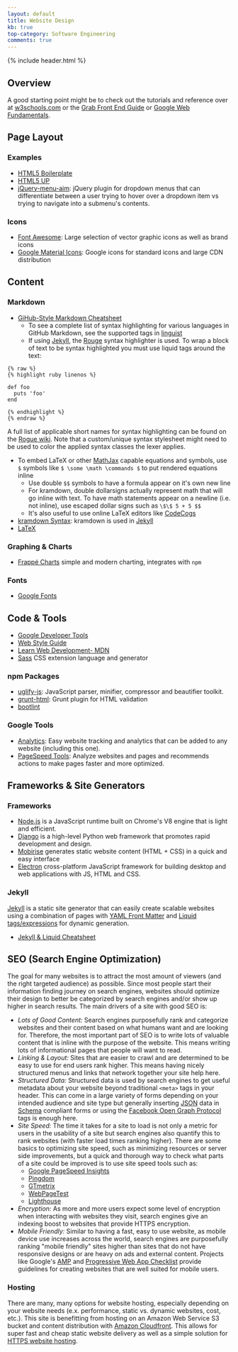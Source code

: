 ```yaml
---
layout: default
title: Website Design
kb: true
top-category: Software Engineering
comments: true
---
```


{% include header.html %}

## Overview

A good starting point might be to check out the tutorials and reference over at [w3schools.com](https://www.w3schools.com/) or the [Grab Front End Guide](https://github.com/grab/front-end-guide) or [Google Web Fundamentals](https://developers.google.com/web/fundamentals/).

## Page Layout

### Examples

* [HTML5 Boilerplate](https://html5boilerplate.com/)
* [HTML5 UP](https://html5up.net/)
* [jQuery-menu-aim](https://github.com/kamens/jQuery-menu-aim): jQuery plugin for dropdown menus that can differentiate between a user trying to hover over a dropdown item vs trying to navigate into a submenu's contents.

### Icons

* [Font Awesome](http://fontawesome.io/icons/): Large selection of vector graphic icons as well as brand icons
* [Google Material Icons](http://google.github.io/material-design-icons/): Google icons for standard icons and large CDN distribution

## Content

### Markdown

* [GiHub-Style Markdown Cheatsheet](https://github.com/adam-p/markdown-here/wiki/Markdown-Cheatsheet)
    - To see a complete list of syntax highlighting for various languages in GitHub Markdown, see the supported tags in [linguist](https://github.com/github/linguist/blob/master/lib/linguist/languages.yml)
    - If using [Jekyll](https://jekyllrb.com/), the [Rouge](http://rouge.jneen.net/) syntax highlighter is used. To wrap a block of text to be syntax highlighted you must use liquid tags around the text:

```
{% raw %}
{% highlight ruby linenos %}

def foo
  puts 'foo'
end

{% endhighlight %}
{% endraw %}
```

A full list of applicable short names for syntax highlighting can be found on the [Rogue wiki](https://github.com/jneen/rouge/wiki/List-of-supported-languages-and-lexers).
Note that a custom/unique syntax stylesheet might need to be used to color the applied syntax classes the lexer applies.

* To embed LaTeX or other [MathJax](https://www.mathjax.org/) capable equations and symbols, use `$` symbols like `$ \some \math \commands $` to put rendered equations inline
    - Use double `$$` symbols to have a formula appear on it's own new line
    - For kramdown, double dollarsigns actually represent math that will go inline with text. To have math statements appear on a newline (i.e. not inline), use escaped dollar signs such as `\$\$ 5 + 5 $$`
    - It's also useful to use online LaTeX editors like [CodeCogs](https://www.codecogs.com/latex/eqneditor.php)
* [kramdown Syntax](https://kramdown.gettalong.org/syntax.html): kramdown is used in [Jekyll](#Jekyll)
* [LaTeX](https://en.wikibooks.org/wiki/LaTeX)

### Graphing & Charts

* [Frappé Charts](https://frappe.github.io/charts/) simple and modern charting, integrates with `npm`

### Fonts

* [Google Fonts](https://fonts.google.com/)

## Code & Tools

* [Google Developer Tools](https://developers.google.com/web/tools/setup/setup-buildtools#dont-trip-up-with-vendor-prefixes)
* [Web Style Guide](http://www.webstyleguide.com/)
* [Learn Web Development- MDN](https://developer.mozilla.org/en-US/docs/Learn)
* [Sass](http://sass-lang.com/) CSS extension language and generator

### npm Packages

* [uglify-js](https://www.npmjs.com/package/uglify-js): JavaScript parser, minifier, compressor and beautifier toolkit.
* [grunt-html](https://www.npmjs.com/package/grunt-html): Grunt plugin for HTML validation
* [bootlint](https://github.com/twbs/bootlint)

### Google Tools

* [Analytics](https://analytics.google.com/): Easy website tracking and analytics that can be added to any website (including this one).
* [PageSpeed Tools](https://developers.google.com/speed/pagespeed/): Analyze websites and pages and recommends actions to make pages faster and more optimized.

## Frameworks & Site Generators

### Frameworks

* [Node.js](https://nodejs.org/en/) is a JavaScript runtime built on Chrome's V8 engine that is light and efficient.
* [Django](https://www.djangoproject.com/) is a high-level Python web framework that promotes rapid development and design.
* [Mobirise](https://mobirise.com/) generates static website content (HTML + CSS) in a quick and easy interface
* [Electron](https://electronjs.org/) cross-platform JavaScript framework for building desktop and web applications with JS, HTML and CSS.

### Jekyll

[Jekyll](https://jekyllrb.com/) is a static site generator that can easily create scalable websites using a combination of pages with [YAML Front Matter](https://jekyllrb.com/docs/frontmatter/) and [Liquid tags/expressions](https://github.com/Shopify/liquid/wiki/liquid-for-designers) for dynamic generation.
* [Jekyll & Liquid Cheatsheet](https://gist.github.com/smutnyleszek/9803727)

## SEO (Search Engine Optimization)

The goal for many websites is to attract the most amount of viewers (and the right targeted audience) as possible. Since most people start their information finding journey on search engines, websites should optimize their design to better be categorized by search engines and/or show up higher in search results. The main drivers of a site with good SEO is:
* _Lots of Good Content:_ Search engines purposefully rank and categorize websites and their content based on what humans want and are looking for. Therefore, the most important part of SEO is to write lots of valuable content that is inline with the purpose of the website. This means writing lots of informational pages that people will want to read.
* _Linking & Layout:_ Sites that are easier to crawl and are determined to be easy to use for end users rank higher. This means having nicely structured menus and links that network together your site help here.
* _Structured Data:_ Structured data is used by search engines to get useful metadata about your website beyond traditional `<meta>` tags in your header. This can come in a large variety of forms depending on your intended audience and site type but generally inserting [JSON](https://www.json.org/) data in [Schema](http://schema.org/docs/about.html) compliant forms or using the [Facebook Open Graph Protocol](http://ogp.me/) tags is enough here.
* _Site Speed:_ The time it takes for a site to load is not only a metric for users in the usability of a site but search engines also quantify this to rank websites (with faster load times ranking higher). There are some basics to optimizing site speed, such as minimizing resources or server side improvements, but a quick and thorough way to check what parts of a site could be improved is to use site speed tools such as:
  + [Google PageSpeed Insights](https://developers.google.com/speed/pagespeed/insights/)
  + [Pingdom](https://tools.pingdom.com/)
  + [GTmetrix](https://gtmetrix.com/)
  + [WebPageTest](http://www.webpagetest.org/)
  + [Lighthouse](https://developers.google.com/web/tools/lighthouse/)
* _Encryption:_ As more and more users expect some level of encryption when interacting with websites they visit, search engines give an indexing boost to websites that provide HTTPS encryption.
* _Mobile Friendly:_ Similar to having a fast, easy to use website, as mobile device use increases across the world, search engines are purposefully ranking "mobile friendly" sites higher than sites that do not have responsive designs or are heavy on ads and external content. Projects like Google's [AMP](https://www.ampproject.org/) and [Progressive Web App Checklist](https://developers.google.com/web/progressive-web-apps/checklist) provide guidelines for creating websites that are well suited for mobile users.

### Hosting

There are many, many options for website hosting, especially depending on your website needs (e.x. performance, static vs. dynamic websites, cost, etc.). This site is benefitting from hosting on an Amazon Web Service S3 bucket and content distribution with [Amazon Cloudfront](https://docs.aws.amazon.com/AmazonS3/latest/dev/website-hosting-cloudfront-walkthrough.html). This allows for super fast and cheap static website delivery as well as a simple solution for [HTTPS website hosting](https://medium.com/@sbuckpesch/setup-aws-s3-static-website-hosting-using-ssl-acm-34d41d32e394).
